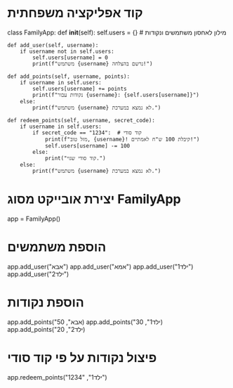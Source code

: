 # קוד אפליקציה משפחתית

class FamilyApp:
    def __init__(self):
        self.users = {}  # מילון לאחסון משתמשים ונקודות

    def add_user(self, username):
        if username not in self.users:
            self.users[username] = 0
            print(f"משתמש {username} נרשם בהצלחה!")

    def add_points(self, username, points):
        if username in self.users:
            self.users[username] += points
            print(f"נקודות עבור {username}: {self.users[username]}")
        else:
            print(f"משתמש {username} לא נמצא במערכת.")

    def redeem_points(self, username, secret_code):
        if username in self.users:
            if secret_code == "1234":  # קוד סודי
                print(f"מזל טוב, {username}! קיבלת 100 ש"ח לאמתיים!")
                self.users[username] -= 100
            else:
                print("קוד סודי שגוי.")
        else:
            print(f"משתמש {username} לא נמצא במערכת.")


# יצירת אובייקט מסוג FamilyApp
app = FamilyApp()

# הוספת משתמשים
app.add_user("אבא")
app.add_user("אמא")
app.add_user("ילד1")
app.add_user("ילד2")

# הוספת נקודות
app.add_points("אבא", 50)
app.add_points("ילד1", 30)
app.add_points("ילד2", 20)

# פיצול נקודות על פי קוד סודי
app.redeem_points("ילד1", "1234")
